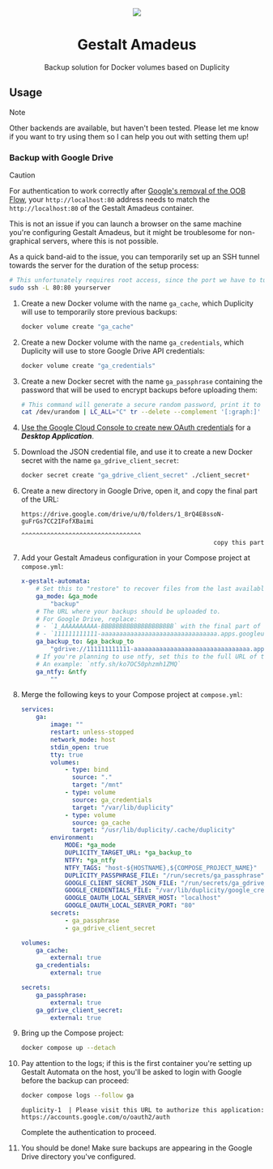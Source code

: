 <div align="center">

![](.media/icon-128x128_round.png)

# Gestalt Amadeus

Backup solution for Docker volumes based on Duplicity

</div>

## Usage

> [!NOTE]
>
> Other backends are available, but haven't been tested. Please let me know if you want to try using them so I can help you out with setting them up!

### Backup with Google Drive

> [!CAUTION]
> 
> For authentication to work correctly after [Google's removal of the OOB Flow](https://developers.google.com/identity/protocols/oauth2/resources/oob-migration), your `http://localhost:80` address needs to match the `http://localhost:80` of the Gestalt Amadeus container.
> 
> This is not an issue if you can launch a browser on the same machine you're configuring Gestalt Amadeus, but it might be troublesome for non-graphical servers, where this is not possible.
>
> As a quick band-aid to the issue, you can temporarily set up an SSH tunnel towards the server for the duration of the setup process:
>
> ```bash
> # This unfortunately requires root access, since the port we have to tunnel, 80, has a number lower than 1024.
> sudo ssh -L 80:80 yourserver
> ```

1. Create a new Docker volume with the name `ga_cache`, which Duplicity will use to temporarily store previous backups:

    ```bash
    docker volume create "ga_cache"
    ```

1. Create a new Docker volume with the name `ga_credentials`, which Duplicity will use to store Google Drive API credentials:

    ```bash
    docker volume create "ga_credentials"
    ```

1. Create a new Docker secret with the name `ga_passphrase` containing the password that will be used to encrypt backups before uploading them:

    ```bash
    # This command will generate a secure random password, print it to the console, and use it to create a Docker secret 
    cat /dev/urandom | LC_ALL="C" tr --delete --complement '[:graph:]' | head --bytes 32 | tee "/dev/stderr" | docker secret create "ga_passphrase" -
    ```

1. [Use the Google Cloud Console to create new OAuth credentials](https://console.cloud.google.com/apis/credentials) for a ***Desktop Application***.

1. Download the JSON credential file, and use it to create a new Docker secret with the name `ga_gdrive_client_secret`:

    ```bash
    docker secret create "ga_gdrive_client_secret" ./client_secret*
    ```

1. Create a new directory in Google Drive, open it, and copy the final part of the URL:

    ```text
    https://drive.google.com/drive/u/0/folders/1_8rQ4E8ssoN-guFrGs7CC2IFofXBaimi
                                               ^^^^^^^^^^^^^^^^^^^^^^^^^^^^^^^^^
                                                         copy this part         
    ```

1. Add your Gestalt Amadeus configuration in your Compose project at `compose.yml`:
    ```yaml
    x-gestalt-automata:
        # Set this to "restore" to recover files from the last available backup.
        ga_mode: &ga_mode
            "backup"
        # The URL where your backups should be uploaded to.
        # For Google Drive, replace:
        # - `1_AAAAAAAAAA-BBBBBBBBBBBBBBBBBBBB` with the final part of the URL you've previously copied
        # - `111111111111-aaaaaaaaaaaaaaaaaaaaaaaaaaaaaaaa.apps.googleusercontent.com` with the value of the `.installed.client_id` key of the Google client_secret file you've previously downloaded
        ga_backup_to: &ga_backup_to
            "gdrive://111111111111-aaaaaaaaaaaaaaaaaaaaaaaaaaaaaaaa.apps.googleusercontent.com/${COMPOSE_PROJECT_NAME}?myDriveFolderID=1_AAAAAAAAAA-BBBBBBBBBBBBBBBBBBBB"
        # If you're planning to use ntfy, set this to the full URL of the topic you'd like to receive notifications at.
        # An example: `ntfy.sh/ko7OC50phzmh1ZMQ`
        ga_ntfy: &ntfy
            ""
    ```

1. Merge the following keys to your Compose project at `compose.yml`:

    ```yaml
    services:
        ga:
            image: ""
            restart: unless-stopped
            network_mode: host
            stdin_open: true
            tty: true
            volumes:
                - type: bind
                  source: "."
                  target: "/mnt"
                - type: volume
                  source: ga_credentials
                  target: "/var/lib/duplicity"
                - type: volume
                  source: ga_cache
                  target: "/usr/lib/duplicity/.cache/duplicity"
            environment:
                MODE: *ga_mode
                DUPLICITY_TARGET_URL: *ga_backup_to
                NTFY: *ga_ntfy
                NTFY_TAGS: "host-${HOSTNAME},${COMPOSE_PROJECT_NAME}"
                DUPLICITY_PASSPHRASE_FILE: "/run/secrets/ga_passphrase"
                GOOGLE_CLIENT_SECRET_JSON_FILE: "/run/secrets/ga_gdrive_client_secret"
                GOOGLE_CREDENTIALS_FILE: "/var/lib/duplicity/google_credentials"
                GOOGLE_OAUTH_LOCAL_SERVER_HOST: "localhost"
                GOOGLE_OAUTH_LOCAL_SERVER_PORT: "80"
            secrets:
                - ga_passphrase
                - ga_gdrive_client_secret
    
    volumes:
        ga_cache:
            external: true
        ga_credentials:
            external: true
    
    secrets:
        ga_passphrase:
            external: true
        ga_gdrive_client_secret:
            external: true
    ```

1. Bring up the Compose project:

    ```bash
    docker compose up --detach
    ```

1. Pay attention to the logs; if this is the first container you're setting up Gestalt Automata on the host, you'll be asked to login with Google before the backup can proceed:

    ```bash
    docker compose logs --follow ga
    ```

    ```log
    duplicity-1  | Please visit this URL to authorize this application: https://accounts.google.com/o/oauth2/auth
    ```

    Complete the authentication to proceed.

1. You should be done! Make sure backups are appearing in the Google Drive directory you've configured.
